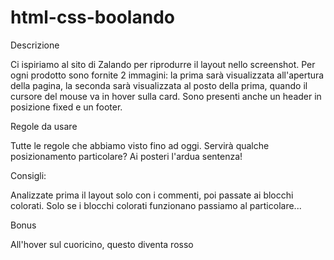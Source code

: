 # html-css-boolando

Descrizione

Ci ispiriamo al sito di Zalando per riprodurre il layout nello screenshot.
Per ogni prodotto sono fornite 2 immagini: la prima sarà visualizzata all'apertura della pagina, la seconda sarà visualizzata al posto della prima, quando il cursore del mouse va in hover sulla card.
Sono presenti anche un header in posizione fixed e un footer.

Regole da usare

Tutte le regole che abbiamo visto fino ad oggi.
Servirà qualche posizionamento particolare? Ai posteri l'ardua sentenza!

Consigli:

Analizzate prima il layout solo con i commenti, poi passate ai blocchi colorati.
Solo se i blocchi colorati funzionano passiamo al particolare...

Bonus

All'hover sul cuoricino, questo diventa rosso
